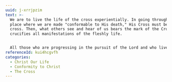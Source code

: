 ```yaml
---
uuid: j-xrrjpzim
text: >-
  We are to live the life of the cross experientially. In going through to the
  place where we are made "conformable to His death," His Cross must become our
  cross. Then, what others see and hear of us bears the mark of the Cross which
  crucifies all manifestations of the fleshly life.


  All those who are progressing in the pursuit of the Lord and who live in the world should have no other compelling purpose but to receive constantly the power of resurrection life and to live out before men the life of the Cross. This is what gives the Lord full satisfaction and is so well-pleasing to Him.
referenceId: kui4hcgvfh
categories:
  - Christ Our Life
  - Conformity to Christ
  - The Cross
---
```

